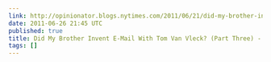 ```yaml
---
link: http://opinionator.blogs.nytimes.com/2011/06/21/did-my-brother-invent-e-mail-with-tom-van-vleck-part-three/#more-96597
date: 2011-06-26 21:45 UTC
published: true
title: Did My Brother Invent E-Mail With Tom Van Vleck? (Part Three) - NYTimes.com
tags: []
---
```



